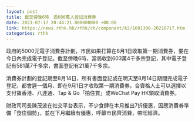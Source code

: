 ```yaml
---
layout: post
title: 截至傍晚6時　逾600萬人登記消費券
date: 2021-07-17 20:44:21.000000000 +08:00
link: https://news.rthk.hk/rthk/ch/component/k2/1601306-20210717.htm
categories: rthk
---
```


政府的5000元電子消費券計劃，市民如果打算在8月1日收取第一期消費券，要在今日內完成電子登記。截至傍晚6時，當局收到603萬4千多宗登記，其中電子登記有581萬7千多宗，書面登記有21萬7千多宗。

消費券計劃的登記期至8月14日，所有書面登記或在明天至8月14日期間完成電子登記，都會遲一個月、即在9月1日才收取第一期消費券。合資格人士可以選擇以支付寶香港、八達通、Tap & Go「拍住賞」或WeChat Pay HK領取消費券。

財政司司長陳茂波在社交平台表示，不少食肆在本月推出7折優惠，因應消費券準備「食住個勢」，並在下月繼續有優惠，呼籲市民齊消費，帶旺經濟。
